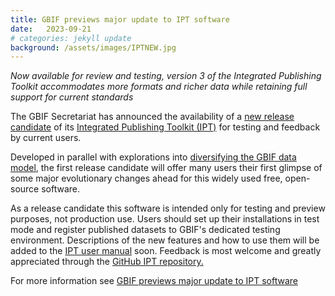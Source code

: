 ```yaml
---
title: GBIF previews major update to IPT software
date:   2023-09-21
# categories: jekyll update
background: /assets/images/IPTNEW.jpg
---
```


*Now available for review and testing, version 3 of the Integrated Publishing Toolkit accommodates more
formats and richer data while retaining full support for current standards*

The GBIF Secretariat has announced the availability of a [new release candidate](https://ipt.gbif-uat.org/manual/en/ipt/latest/releases) of its
[Integrated Publishing Toolkit (IPT)](https://www.gbif.org/ipt) for testing and feedback by current users.

Developed in parallel with explorations into [diversifying the GBIF data model](https://www.gbif.org/new-data-model), the first release candidate
will offer many users their first glimpse of some major evolutionary changes ahead for this widely used free, open-source software.

As a release candidate this software is intended only for testing and preview purposes, not production use.  Users should set up their
installations in test mode and register published datasets to GBIF's dedicated testing environment. Descriptions of the new features and 
how to use them will be added to the [IPT user manual](https://ipt.gbif.org/manual/en/ipt/latest/) soon.
Feedback is most welcome and greatly appreciated through the [GitHub IPT repository.](https://github.com/gbif/ipt/)

For more information see [GBIF previews major update to IPT software](https://www.gbif.org/news/4AsCd7TXg6iCZh328H0yPp/gbif-previews-major-update-to-ipt-software)

